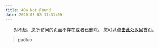 ```yaml
---
title: 404 Not Found
date: 2020-03-03 17:31:00
---
```


<center>
对不起，您所访问的页面不存在或者已删除。
您可以<a href="https://padluo.github.io">点击此处</a>返回首页。
</center>

<blockquote class="blockquote-center">
    padluo
</blockquote>

